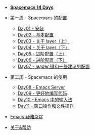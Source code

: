 - [**Spacemacs 14 Days**](/)

- 第一周 - Spacemacs 的配置
  - [Day01 - 安装](Week01/Day01/day01_spacemacs的安装.md)
  - [Day02 - 基本配置](Week01/Day02/day02_spacemacs的配置.md)
  - [Day03 - 关于 layer（上）](Week01/Day03/day03_spacemacs中的layer_上.md)
  - [Day04 - 关于 layer（下）](Week01/Day04/day04_spacemacs中的layer_下.md)
  - [Day05 - 进阶配置（上）](Week01/Day05/day05_spacemacs的进阶配置_上.md)
  - [Day06 - 进阶配置（下）](Week01/Day06/day06_spacemacs的进阶配置_下.md)
  - [Day07 - leader 键和一些建议的配置](Week01/Day07/day07_善用leader键和一些建议的配置.md)

- 第二周 - Spacemacs 的使用

  - [Day08 - Emacs Server](Week02/Day08/day08_emacs_server.md)
  - [Day09 - 更好地编写代码](Week02/Day09/day09_更好地编写代码.md)
  - [Day10 - Emacs 中的输入法](Week02/Day10/day10_emacs中的输入法.md)
  - [Day11 - 窗口操作和文件操作](Week02/Day11/day11_窗口操作_和文件操作.md)

- [Emacs 疑难杂症](emacs_wrong.md)

- [关于&帮助](about.md)
